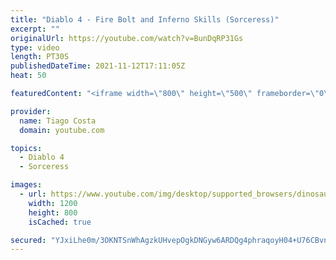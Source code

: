 ```yaml
---
title: "Diablo 4 - Fire Bolt and Inferno Skills (Sorceress)"
excerpt: ""
originalUrl: https://youtube.com/watch?v=BunDqRP31Gs
type: video
length: PT30S
publishedDateTime: 2021-11-12T17:11:05Z
heat: 50

featuredContent: "<iframe width=\"800\" height=\"500\" frameborder=\"0\" src=\"https://www.youtube.com/embed/BunDqRP31Gs\" allow=\"accelerometer; autoplay; encrypted-media; gyroscope; picture-in-picture\" allowfullscreen></iframe>"

provider:
  name: Tiago Costa
  domain: youtube.com

topics:
  - Diablo 4
  - Sorceress

images:
  - url: https://www.youtube.com/img/desktop/supported_browsers/dinosaur.png
    width: 1200
    height: 800
    isCached: true

secured: "YJxiLhe0m/3OKNTSnWhAgzkUHvepOgkDNGyw6ARDQg4phraqoyH04+U76CBvnfi6+h4Rpv40Dt5Bp4wZGXT3jMTARugiLKAvEzysiwbQtUr11GYkVf60wMiPSa4vstvrZQIi/OVHjEqECbd5VCYKfmO1bgOgctoPxUSBv76iFJLR/9yBcIJ+d5CBIvujIVz3lWne7fZRBA+yQt/Z/xJicw5RIpysrQIN8e/Z0daxNzQrRD8x0ewUDMRDhngDU9UsU91R/Dtfx0EmgVcCkcGba+dIFzPNF3FBgazEO9ablNd9aap+O6G1sbsnV26eYrlgvgyjBSuVBPk20B0Jrkd8yKnaBi8w8r0n8Eqwntpzi5b4P4q/MxbuRwW7jV1z3qCqfGaiR5+YZgwATqocWnrb7YUY5SqriehGZTZEzu8x7gc=;sRF6+VExpfswaz4B32ff5g=="
---
```


